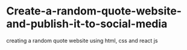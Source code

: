 # Create-a-random-quote-website-and-publish-it-to-social-media
creating a random quote website using html, css and react js
